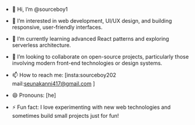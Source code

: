 - 👋 Hi, I’m @sourceboy1

- 👀 I’m interested in web development, UI/UX design, and building responsive, user-friendly interfaces.
  
- 🌱 I’m currently learning advanced React patterns and exploring serverless architecture.
  
- 💞️ I’m looking to collaborate on open-source projects, particularly those involving modern front-end technologies or design systems.
  
- 📫 How to reach me: [insta:sourceboy202   mail:seunakanni417@gmail.com ]
  
- 😄 Pronouns: [he]
  
- ⚡ Fun fact: I love experimenting with new web technologies and sometimes build small projects just for fun!

<!---
sourceboy1/sourceboy1 is a ✨ special ✨ repository because its `README.md` (this file) appears on your GitHub profile.
You can click the Preview link to take a look at your changes.
--->
